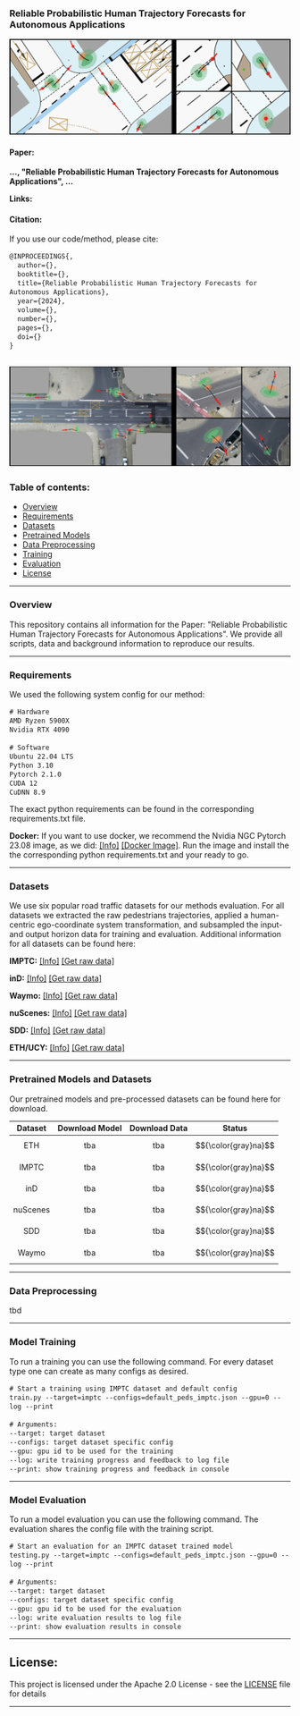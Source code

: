 ### Reliable Probabilistic Human Trajectory Forecasts for Autonomous Applications

!["Screenshot..."](images/mdn_preview_eccv_imptc.png "Screenshot...")

#### Paper:
**..., "Reliable Probabilistic Human Trajectory Forecasts for Autonomous Applications", ...**

**Links:**
<!-- - IEEE Explore: [[click here]]()
 - ResearchGate: [[click here]]()
 - ArXiv: [[click here]]()
-->

#### Citation:
If you use our code/method, please cite:
```
@INPROCEEDINGS{,
  author={},
  booktitle={}, 
  title={Reliable Probabilistic Human Trajectory Forecasts for Autonomous Applications}, 
  year={2024},
  volume={},
  number={},
  pages={},
  doi={}
}
```

!["Screenshot..."](images/mdn_preview_eccv_ind.png "Screenshot...")
---
### Table of contents:
* [Overview](#overview)
* [Requirements](#requirements)
* [Datasets](#datasets)
* [Pretrained Models](#pretrained)
* [Data Preprocessing](#prepro)
* [Training](#training)
* [Evaluation](#evaluation)
* [License](#license)

---
<a name="overview"></a>
### Overview
This repository contains all information for the Paper: "Reliable Probabilistic Human Trajectory Forecasts for Autonomous Applications". We provide all scripts, data and background information to reproduce our results.


---
<a name="requirements"></a>
### Requirements

We used the following system config for our method:

```
# Hardware
AMD Ryzen 5900X
Nvidia RTX 4090

# Software
Ubuntu 22.04 LTS
Python 3.10
Pytorch 2.1.0
CUDA 12
CuDNN 8.9
```

The exact python requirements can be found in the corresponding requirements.txt file.

**Docker:**
If you want to use docker, we recommend the Nvidia NGC Pytorch 23.08 image, as we did: [[Info]](https://docs.nvidia.com/deeplearning/frameworks/pytorch-release-notes/rel-23-08.html) [[Docker Image]](https://catalog.ngc.nvidia.com/orgs/nvidia/containers/pytorch). Run the image and install the the corresponding python requirements.txt and your ready to go.


---
<a name="datasets"></a>
### Datasets
We use six popular road traffic datasets for our methods evaluation. For all datasets we extracted the raw pedestrians trajectories, applied a human-centric ego-coordinate system transformation, and subsampled the input- and output horizon data for training and evaluation. Additional information for all datasets can be found here:

**IMPTC:** [[Info]](https://ieeexplore.ieee.org/document/10186776) [[Get raw data]](https://github.com/kav-institute/imptc-dataset)


**inD:** [[Info]](https://ieeexplore.ieee.org/document/9304839) [[Get raw data]](https://github.com/ika-rwth-aachen/drone-dataset-tools)


**Waymo:** [[Info]](https://arxiv.org/abs/1912.04838) [[Get raw data]](https://waymo.com/intl/en_us/open/download/)


**nuScenes:** [[Info]](https://arxiv.org/abs/1903.11027) [[Get raw data]](https://github.com/nutonomy/nuscenes-devkit#nuscenes-setup)


**SDD:** [[Info]](https://cvgl.stanford.edu/projects/uav_data/) [[Get raw data]](https://www.kaggle.com/datasets/aryashah2k/stanford-drone-dataset)


**ETH/UCY:** [[Info]](https://ieeexplore.ieee.org/document/5459260) [[Get raw data]](https://github.com/StanfordASL/Trajectron-plus-plus/tree/master/experiments/pedestrians/raw/raw/all_data)


---
<a name="pretrained"></a>
### Pretrained Models and Datasets
Our pretrained models and pre-processed datasets can be found here for download.

| Dataset | Download Model | Download Data | Status    |
|:-------:|:--------------:|:-------------:|:---------:|
| ETH     | tba            | tba           | $${\color{gray}na}$$ |
| IMPTC   | tba            | tba           | $${\color{gray}na}$$ |
| inD     | tba            | tba           | $${\color{gray}na}$$ |
| nuScenes | tba           | tba           | $${\color{gray}na}$$ |
| SDD     | tba            | tba           | $${\color{gray}na}$$ |
| Waymo   | tba            | tba           | $${\color{gray}na}$$ |


---
<a name="prepro"></a>
### Data Preprocessing

tbd


---
<a name="training"></a>
### Model Training
To run a training you can use the following command. For every dataset type one can create as many configs as desired.
```
# Start a training using IMPTC dataset and default config
train.py --target=imptc --configs=default_peds_imptc.json --gpu=0 --log --print

# Arguments:
--target: target dataset
--configs: target dataset specific config
--gpu: gpu id to be used for the training
--log: write training progress and feedback to log file
--print: show training progress and feedback in console
```


---
<a name="evaluation"></a>
### Model Evaluation
To run a model evaluation you can use the following command. The evaluation shares the config file with the training script.
```
# Start an evaluation for an IMPTC dataset trained model
testing.py --target=imptc --configs=default_peds_imptc.json --gpu=0 --log --print

# Arguments:
--target: target dataset
--configs: target dataset specific config
--gpu: gpu id to be used for the evaluation
--log: write evaluation results to log file
--print: show evaluation results in console
```



---
<a name="license"></a>
## License:
This project is licensed under the Apache 2.0 License - see the [LICENSE](LICENSE) file for details

---